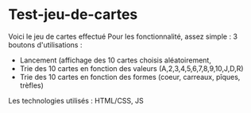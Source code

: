 # Test-jeu-de-cartes

Voici le jeu de cartes effectué
Pour les fonctionnalité, assez simple : 
3 boutons d'utilisations :
- Lancement (affichage des 10 cartes choisis aléatoirement,
- Trie des 10 cartes en fonction des valeurs (A,2,3,4,5,6,7,8,9,10,J,D,R)
- Trie des 10 cartes en fonction des formes (coeur, carreaux, pîques, trèfles)

Les technologies utilisés : HTML/CSS, JS
